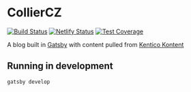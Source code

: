 # CollierCZ
[![Build Status](https://travis-ci.org/CollierCZ/CollierCZ.svg?branch=master)](https://travis-ci.org/CollierCZ/CollierCZ)
[![Netlify Status](https://api.netlify.com/api/v1/badges/624615bd-162e-4347-b862-fc94e1f9258e/deploy-status)](https://app.netlify.com/sites/colliercz/deploys)
[![Test Coverage](https://api.codeclimate.com/v1/badges/764055eac815b4b8c76c/test_coverage)](https://codeclimate.com/github/CollierCZ/CollierCZ/test_coverage)

A blog built in [Gatsby](https://www.gatsbyjs.org/) with content pulled from [Kentico Kontent](https://kontent.ai)

## Running in development
`gatsby develop`

